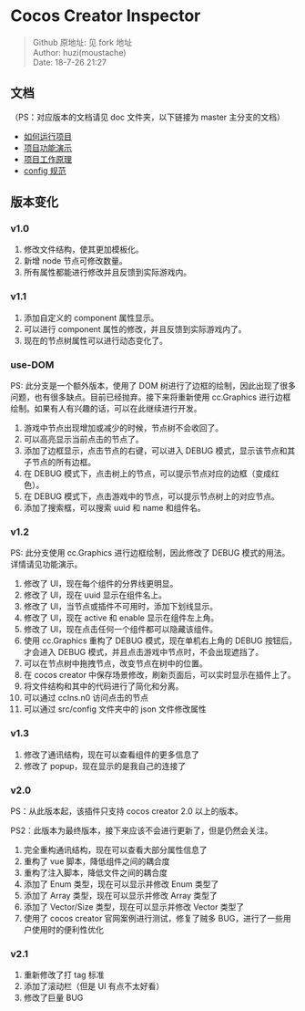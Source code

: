 # Cocos Creator Inspector

> Github 原地址: 见 fork 地址<br>
> Author: huzi(moustache)<br>
> Date: 18-7-26 21:27

## 文档

（PS：对应版本的文档请见 doc 文件夹，以下链接为 master 主分支的文档）

- [如何运行项目](https://github.com/bilibiliChangKai/CocosCreatorInspector/blob/master/doc/%E5%A6%82%E4%BD%95%E8%BF%90%E8%A1%8C%E9%A1%B9%E7%9B%AE.md)
- [项目功能演示](https://github.com/bilibiliChangKai/CocosCreatorInspector/blob/master/doc/%E9%A1%B9%E7%9B%AE%E5%8A%9F%E8%83%BD%E6%BC%94%E7%A4%BA.md)
- [项目工作原理](https://github.com/bilibiliChangKai/CocosCreatorInspector/blob/master/doc/%E9%A1%B9%E7%9B%AE%E5%B7%A5%E4%BD%9C%E5%8E%9F%E7%90%86.md)
- [config 规范](https://github.com/bilibiliChangKai/CocosCreatorInspector/blob/master/doc/config%E8%A7%84%E8%8C%83.md)

## 版本变化

### v1.0

1.  修改文件结构，使其更加模板化。
2.  新增 node 节点可修改数量。
3.  所有属性都能进行修改并且反馈到实际游戏内。

### v1.1

1.  添加自定义的 component 属性显示。
2.  可以进行 component 属性的修改，并且反馈到实际游戏内了。
3.  现在的节点树属性可以进行动态变化了。

### use-DOM

PS: 此分支是一个额外版本，使用了 DOM 树进行了边框的绘制，因此出现了很多问题，也有很多缺点。目前已经抛弃。接下来将重新使用 cc.Graphics 进行边框绘制。如果有人有兴趣的话，可以在此继续进行开发。

1.  游戏中节点出现增加或减少的时候，节点树不会收回了。
1.  可以高亮显示当前点击的节点了。
1.  添加了边框显示，点击节点的右键，可以进入 DEBUG 模式，显示该节点和其子节点的所有边框。
1.  在 DEBUG 模式下，点击树上的节点，可以提示节点对应的边框（变成红色）。
1.  在 DEBUG 模式下，点击游戏中的节点，可以提示节点树上的对应节点。
1.  添加了搜索框，可以搜索 uuid 和 name 和组件名。

### v1.2

PS: 此分支使用 cc.Graphics 进行边框绘制，因此修改了 DEBUG 模式的用法。详情请见功能演示。

1.  修改了 UI，现在每个组件的分界线更明显。
2.  修改了 UI，现在 uuid 显示在组件名上。
3.  修改了 UI，当节点或插件不可用时，添加下划线显示。
4.  修改了 UI，现在 active 和 enable 显示在组件左上角。
5.  修改了 UI，现在点击任何一个组件都可以隐藏该组件。
6.  使用 cc.Graphics 重构了 DEBUG 模式，现在单机右上角的 DEBUG 按钮后，才会进入 DEBUG 模式，并且点击游戏中节点时，不会出现遮挡了。
7.  可以在节点树中拖拽节点，改变节点在树中的位置。
8.  在 cocos creator 中保存场景修改，刷新页面后，可以实时显示在插件上了。
9.  将文件结构和其中的代码进行了简化和分离。
10. 可以通过 ccIns.n0 访问点击的节点
11. 可以通过 src/config 文件夹中的 json 文件修改属性

### v1.3

1. 修改了通讯结构，现在可以查看组件的更多信息了
2. 修改了 popup，现在显示的是我自己的连接了

### v2.0

PS：从此版本起，该插件只支持 cocos creator 2.0 以上的版本。

PS2：此版本为最终版本，接下来应该不会进行更新了，但是仍然会关注。

1. 完全重构通讯结构，现在可以查看大部分属性信息了
2. 重构了 vue 脚本，降低组件之间的耦合度
3. 重构了注入脚本，降低文件之间的耦合度
4. 添加了 Enum 类型，现在可以显示并修改 Enum 类型了
5. 添加了 Array 类型，现在可以显示并修改 Array 类型了
6. 添加了 Vector/Size 类型，现在可以显示并修改 Vector 类型了
7. 使用了 cocos creator 官网案例进行测试，修复了贼多 BUG，进行了一些用户使用时的便利性优化

### v2.1

1. 重新修改了打 tag 标准
1. 添加了滚动栏（但是 UI 有点不太好看）
1. 修改了巨量 BUG
